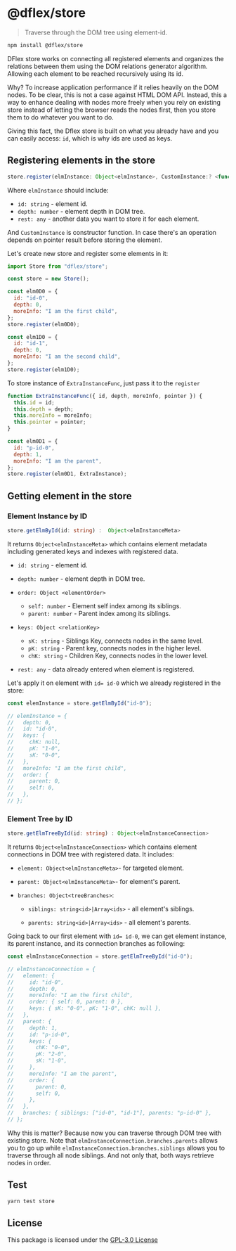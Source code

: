 # @dflex/store

> Traverse through the DOM tree using element-id.

```bash
npm install @dflex/store
```

DFlex store works on connecting all registered elements and organizes the
relations between them using the DOM relations generator algorithm. Allowing
each element to be reached recursively using its id.

Why? To increase application performance if it relies heavily on the DOM nodes. To
be clear, this is not a case against HTML DOM API. Instead, this a way to
enhance dealing with nodes more freely when you rely on existing store instead
of letting the browser reads the nodes first, then you store them to do whatever
you want to do.

Giving this fact, the Dflex store is built on what you already have and you can
easily access: `id`, which is why ids are used as keys.

## Registering elements in the store

```ts
store.register(elmInstance: Object<elmInstance>, CustomInstance:? <function>)
```

Where `elmInstance` should include:

- `id: string` - element id.
- `depth: number` - element depth in DOM tree.
- `rest: any` - another data you want to store it for each element.

And `CustomInstance` is constructor function. In case there's an operation
depends on pointer result before storing the element.

Let's create new store and register some elements in it:

```js
import Store from "dflex/store";

const store = new Store();

const elm0D0 = {
  id: "id-0",
  depth: 0,
  moreInfo: "I am the first child",
};
store.register(elm0D0);

const elm1D0 = {
  id: "id-1",
  depth: 0,
  moreInfo: "I am the second child",
};
store.register(elm1D0);
```

To store instance of `ExtraInstanceFunc`, just pass it to the `register`

```js
function ExtraInstanceFunc({ id, depth, moreInfo, pointer }) {
  this.id = id;
  this.depth = depth;
  this.moreInfo = moreInfo;
  this.pointer = pointer;
}

const elm0D1 = {
  id: "p-id-0",
  depth: 1,
  moreInfo: "I am the parent",
};
store.register(elm0D1, ExtraInstance);
```

## Getting element in the store

### Element Instance by ID

```ts
store.getElmById(id: string) :  Object<elmInstanceMeta>
```

It returns `Object<elmInstanceMeta>` which contains element metadata including
generated keys and indexes with registered data.

- `id: string` - element id.

- `depth: number` - element depth in DOM tree.

- `order: Object <elementOrder>`

  - `self: number` - Element self index among its siblings.
  - `parent: number` - Parent index among its siblings.

- `keys: Object <relationKey>`

  - `sK: string` - Siblings Key, connects nodes in the same level.
  - `pK: string` - Parent key, connects nodes in the higher level.
  - `chK: string` - Children Key, connects nodes in the lower level.

- `rest: any` - data already entered when element is registered.

Let's apply it on element with `id= id-0` which we already registered in the
store:

```js
const elemInstance = store.getElmById("id-0");

// elemInstance = {
//   depth: 0,
//   id: "id-0",
//   keys: {
//     chK: null,
//     pK: "1-0",
//     sK: "0-0",
//   },
//   moreInfo: "I am the first child",
//   order: {
//     parent: 0,
//     self: 0,
//   },
// };
```

### Element Tree by ID

```ts
store.getElmTreeById(id: string) : Object<elmInstanceConnection>
```

It returns `Object<elmInstanceConnection>` which contains element connections in DOM tree with
registered data. It includes:

- `element: Object<elmInstanceMeta>`- for targeted element.

- `parent: Object<elmInstanceMeta>`- for element's parent.

- `branches: Object<treeBranches>`:

  - `siblings: string<id>|Array<ids>` - all element's siblings.

  - `parents: string<id>|Array<ids>` - all element's parents.

Going back to our first element with `id= id-0`, we can get element instance, its parent instance,
and its connection branches as following:

```js
const elmInstanceConnection = store.getElmTreeById("id-0");

// elmInstanceConnection = {
//   element: {
//     id: "id-0",
//     depth: 0,
//     moreInfo: "I am the first child",
//     order: { self: 0, parent: 0 },
//     keys: { sK: "0-0", pK: "1-0", chK: null },
//   },
//   parent: {
//     depth: 1,
//     id: "p-id-0",
//     keys: {
//       chK: "0-0",
//       pK: "2-0",
//       sK: "1-0",
//     },
//     moreInfo: "I am the parent",
//     order: {
//       parent: 0,
//       self: 0,
//     },
//   },
//   branches: { siblings: ["id-0", "id-1"], parents: "p-id-0" },
// };
```

Why this is matter? Because now you can traverse through DOM tree with existing
store. Note that `elmInstanceConnection.branches.parents` allows you to go up
while `elmInstanceConnection.branches.siblings` allows you to traverse through all
node siblings. And not only that, both ways retrieve nodes in order.

## Test

```sh
yarn test store
```

## License

This package is licensed under the [GPL-3.0 License](https://github.com/jalal246/dflex/tree/master/packages/store/LICENSE)
